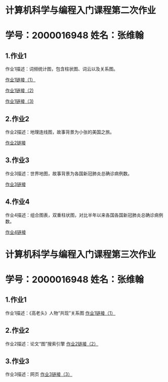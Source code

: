 # 计算机科学与编程入门课程第二次作业
# 学号：2000016948   姓名：张维翰
## 1.作业1
作业1描述：词频统计图，包含柱状图、词云以及关系图。

[作业1链接（1）](https://github.com/Fatuglyotaku/Fatuglyotaku.github.io/blob/main/%E3%80%8A%E8%87%AA%E6%9D%80%E8%AE%BA%E3%80%8B%E5%85%B3%E9%94%AE%E8%AF%8D%E8%AF%8D%E9%A2%91%E7%BB%9F%E8%AE%A1%E5%9B%BE(1).png)

[作业1链接（2)](https://github.com/Fatuglyotaku/Fatuglyotaku.github.io/blob/main/%E3%80%8A%E8%87%AA%E6%9D%80%E8%AE%BA%E3%80%8B%E5%85%B3%E9%94%AE%E8%AF%8D%E8%AF%8D%E9%A2%91%E7%BB%9F%E8%AE%A1%E5%9B%BE(2).html)

[作业1链接（3)](https://github.com/Fatuglyotaku/Fatuglyotaku.github.io/blob/main/%E3%80%8A%E8%87%AA%E6%9D%80%E8%AE%BA%E3%80%8B%E5%85%B3%E9%94%AE%E8%AF%8D%E8%AF%8D%E9%A2%91%E7%BB%9F%E8%AE%A1%E5%9B%BE(3).html)
## 2.作业2
作业2描述：地理连线图，故事背景为小张的美国之旅。

[作业2链接](https://github.com/Fatuglyotaku/Fatuglyotaku.github.io/blob/main/polisci_top10_universities.html)
## 3.作业3
作业3描述：世界地图，故事背景为各国新冠肺炎总确诊病例数。

[作业3链接](https://github.com/Fatuglyotaku/Fatuglyotaku.github.io/blob/main/%E5%85%A8%E7%90%83%E7%96%AB%E6%83%85%E7%97%85%E4%BE%8B%E6%95%B0%E7%BB%9F%E8%AE%A1%E5%9B%BE_map.html)
## 4.作业4
作业4描述：组合图表，双重柱状图，对比半年以来各国各国新冠肺炎总确诊病例数。

[作业4链接](https://github.com/Fatuglyotaku/Fatuglyotaku.github.io/blob/main/%E7%BB%84%E5%90%88%E5%9B%BE%E8%A1%A8.html)

# 计算机科学与编程入门课程第三次作业
# 学号：2000016948   姓名：张维翰
## 1.作业1
作业1描述：《高老头》人物“共现”关系图
[作业1链接（1）](https://github.com/Fatuglyotaku/Fatuglyotaku.github.io/blob/main/%E5%85%B3%E7%B3%BB%E5%9B%BE-%E9%AB%98%E8%80%81%E5%A4%B4%E4%BA%BA%E7%89%A9.html)

## 2.作业2
作业2描述：论文“图”搜索引擎
[作业2链接（2）](https://github.com/Fatuglyotaku/Fatuglyotaku.github.io/blob/main/Search%20Engine.html)

## 3.作业3
作业3描述：网页
[作业3链接（3）](https://github.com/Fatuglyotaku/Fatuglyotaku.github.io/blob/main/My%20Web%20Page.html)
